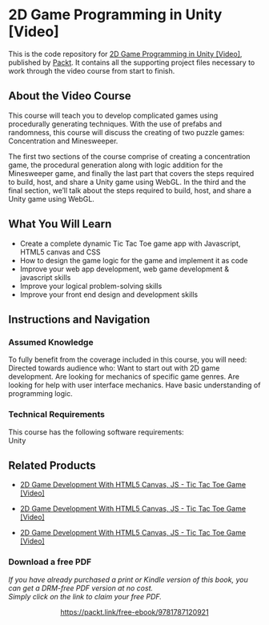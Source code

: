 # 2D Game Programming in Unity [Video]
This is the code repository for [2D Game Programming in Unity [Video]](https://www.packtpub.com/game-development/2d-game-programming-unity-video?utm_source=github&utm_medium=repository&utm_campaign=9781787120921), published by [Packt](https://www.packtpub.com/?utm_source=github). It contains all the supporting project files necessary to work through the video course from start to finish.
## About the Video Course
This course will teach you to develop complicated games using procedurally generating techniques. With the use of prefabs and randomness, this course will discuss the creating of two puzzle games: Concentration and Minesweeper.

The first two sections of the course comprise of creating a concentration game, the procedural generation along with logic addition for the Minesweeper game, and finally the last part that covers the steps required to build, host, and share a Unity game using WebGL. In the third and the final section, we’ll talk about the steps required to build, host, and share a Unity game using WebGL. 

<H2>What You Will Learn</H2>
<DIV class=book-info-will-learn-text>
<UL>
<LI><SPAN id=what_you_will_learn_c class=sugar_field>Create a complete dynamic Tic Tac Toe game app with Javascript, HTML5 canvas and CSS</SPAN> 
<LI><SPAN id=what_you_will_learn_c class=sugar_field>How to design the game logic for the game and implement it as code</SPAN> 
<LI><SPAN id=what_you_will_learn_c class=sugar_field>Improve your web app development, web game development &amp; javascript skills</SPAN> 
<LI><SPAN id=what_you_will_learn_c class=sugar_field>Improve your logical problem-solving skills</SPAN> 
<LI><SPAN id=what_you_will_learn_c class=sugar_field>Improve your front end design and development skills</SPAN> </LI></UL></DIV>

## Instructions and Navigation
### Assumed Knowledge
To fully benefit from the coverage included in this course, you will need:<br/>
	Directed towards audience who:
Want to start out with 2D game development.
Are looking for mechanics of specific game genres.
Are looking for help with user interface mechanics.
Have basic understanding of programming logic.
### Technical Requirements
This course has the following software requirements:<br/>
Unity

## Related Products
* [2D Game Development With HTML5 Canvas, JS - Tic Tac Toe Game [Video]](https://www.packtpub.com/application-development/2d-game-development-html5-canvas-js-tic-tac-toe-game-video?utm_source=github&utm_medium=repository&utm_campaign=9781838646646)

* [2D Game Development With HTML5 Canvas, JS - Tic Tac Toe Game [Video]](https://www.packtpub.com/application-development/2d-game-development-html5-canvas-js-tic-tac-toe-game-video?utm_source=github&utm_medium=repository&utm_campaign=9781838646646)

* [2D Game Development With HTML5 Canvas, JS - Tic Tac Toe Game [Video]](https://www.packtpub.com/application-development/2d-game-development-html5-canvas-js-tic-tac-toe-game-video?utm_source=github&utm_medium=repository&utm_campaign=9781838646646)

### Download a free PDF

 <i>If you have already purchased a print or Kindle version of this book, you can get a DRM-free PDF version at no cost.<br>Simply click on the link to claim your free PDF.</i>
<p align="center"> <a href="https://packt.link/free-ebook/9781787120921">https://packt.link/free-ebook/9781787120921 </a> </p>